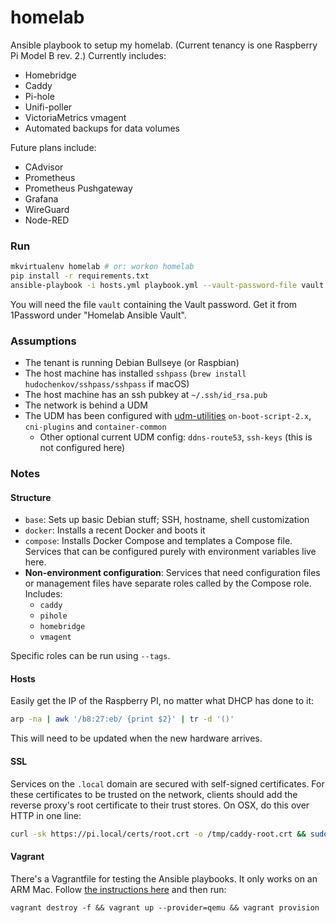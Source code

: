 # homelab

Ansible playbook to setup my homelab. (Current tenancy is one Raspberry Pi Model B rev. 2.) Currently includes:
  * Homebridge
  * Caddy
  * Pi-hole
  * Unifi-poller
  * VictoriaMetrics vmagent
  * Automated backups for data volumes

Future plans include:
  * CAdvisor
  * Prometheus
  * Prometheus Pushgateway
  * Grafana
  * WireGuard
  * Node-RED

### Run

```sh
mkvirtualenv homelab # or: workon homelab
pip install -r requirements.txt
ansible-playbook -i hosts.yml playbook.yml --vault-password-file vault
```

You will need the file `vault` containing the Vault password. Get it from 1Password under "Homelab Ansible Vault".

### Assumptions
* The tenant is running Debian Bullseye (or Raspbian)
* The host machine has installed `sshpass` (`brew install hudochenkov/sshpass/sshpass` if macOS)
* The host machine has an ssh pubkey at `~/.ssh/id_rsa.pub`
* The network is behind a UDM
* The UDM has been configured with [udm-utilities](https://github.com/boostchicken/udm-utilities) `on-boot-script-2.x`, `cni-plugins` and `container-common`
  * Other optional current UDM config: `ddns-route53`, `ssh-keys` (this is not configured here)

### Notes

#### Structure
* `base`: Sets up basic Debian stuff; SSH, hostname, shell customization
* `docker`: Installs a recent Docker and boots it
* `compose`: Installs Docker Compose and templates a Compose file. Services that can be configured purely with environment variables live here.
* **Non-environment configuration**: Services that need configuration files or management files have separate roles called by the Compose role. Includes:
  * `caddy`
  * `pihole`
  * `homebridge`
  * `vmagent`

Specific roles can be run using `--tags`.

#### Hosts
Easily get the IP of the Raspberry PI, no matter what DHCP has done to it:

```sh
arp -na | awk '/b8:27:eb/ {print $2}' | tr -d '()'
```

This will need to be updated when the new hardware arrives.

#### SSL
Services on the `.local` domain are secured with self-signed certificates. For these certificates to be trusted on the network, clients should add the reverse proxy's root certificate to their trust stores. On OSX, do this over HTTP in one line:

```sh
curl -sk https://pi.local/certs/root.crt -o /tmp/caddy-root.crt && sudo security add-trusted-cert -d -r trustRoot -k /Library/Keychains/System.keychain /tmp/caddy-root.crt
```

#### Vagrant
There's a Vagrantfile for testing the Ansible playbooks. It only works on an ARM Mac. Follow [the instructions here](https://plugin-activation.hashicorp.com/perk/boxes/debian-11-genericcloud-arm64) and then run:

```
vagrant destroy -f && vagrant up --provider=qemu && vagrant provision
```
